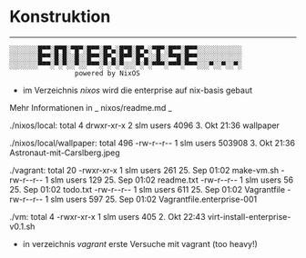 # Konstruktion
---


```
░░░░░░░█▀▀░█▀█░▀█▀░█▀▀░█▀▄░█▀█░█▀▄░▀█▀░█▀▀░█▀▀░░░░░░░░░░░
░░░░░░░█▀▀░█░█░░█░░█▀▀░█▀▄░█▀▀░█▀▄░░█░░▀▀█░█▀▀░░░░░░░░░░░
░░░░░░░▀▀▀░▀░▀░░▀░░▀▀▀░▀░▀░▀░░░▀░▀░▀▀▀░▀▀▀░▀▀▀░░░▀░░▀░░▀░
				powered by NixOS
```


- im Verzeichnis _nixos_ wird die enterprise auf nix-basis gebaut

Mehr Informationen in _ nixos/readme.md _

./nixos/local:
total 4
drwxr-xr-x 2 slm users 4096  3. Okt 21:36 wallpaper

./nixos/local/wallpaper:
total 496
-rw-r--r-- 1 slm users 503908  3. Okt 21:36 Astronaut-mit-Carslberg.jpeg

./vagrant:
total 20
-rwxr-xr-x 1 slm users 261 25. Sep 01:02 make-vm.sh
-rw-r--r-- 1 slm users 129 25. Sep 01:02 readme.txt
-rw-r--r-- 1 slm users  56 25. Sep 01:02 todo.txt
-rw-r--r-- 1 slm users 611 25. Sep 01:02 Vagrantfile
-rw-r--r-- 1 slm users 597 25. Sep 01:02 Vagrantfile.enterprise-001

./vm:
total 4
-rwxr-xr-x 1 slm users 405  2. Okt 22:43 virt-install-enterprise-v0.1.sh

- in verzeichnis _vagrant_ erste Versuche mit vagrant (too heavy!)

